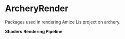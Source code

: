 # ArcheryRender
Packages used in rendering Amice Lis project on archery.

 **Shaders**
 **Rendering Pipeline**
